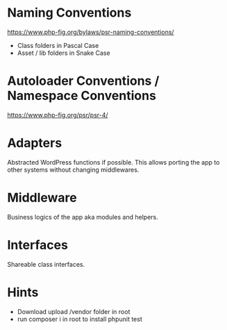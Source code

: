 # Naming Conventions

https://www.php-fig.org/bylaws/psr-naming-conventions/

- Class folders in Pascal Case
- Asset / lib folders in Snake Case

# Autoloader Conventions / Namespace Conventions

https://www.php-fig.org/psr/psr-4/

# Adapters

Abstracted WordPress functions if possible. This allows porting the app to other systems without changing middlewares.

# Middleware

Business logics of the app aka modules and helpers.

# Interfaces

Shareable class interfaces.

# Hints

- Download upload /vendor folder in root
- run composer i in root to install phpunit test
